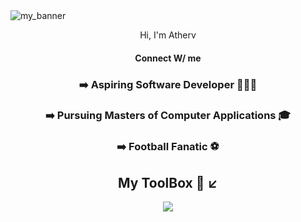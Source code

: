 <img src="https://user-images.githubusercontent.com/78366601/201511058-4c43def7-f97c-448d-b847-023d102f730c.gif" align="center" alt="my_banner"/>
<div align="center">
  <p>Hi, I'm Atherv 
<div>
  <h4>Connect W/ me</h4>
</div>
<div>
  <h3> ➡️ Aspiring Software Developer 👨🏻‍💻 </h3>
  <h3> ➡️ Pursuing Masters of Computer Applications 🎓 </h3>
  <h3> ➡️ Football Fanatic ⚽ </h3>
</div>
<div align="center">
  <h2>My ToolBox 🧰 ↙️ </h2>
  <p align="center">
    <a href="https://skillicons.dev">
      <img src="https://skillicons.dev/icons?i=python,django,html,css,git,github,vscode,gcp,heroku,mysql,sqlite"/>
    </a>
  </p>
